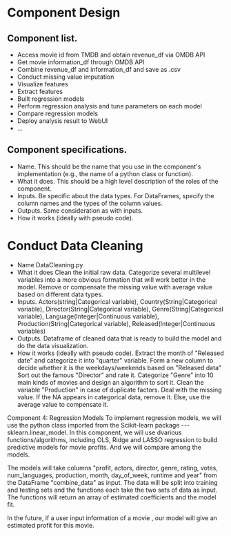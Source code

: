 # Component Design


## Component list. 
- Access movie id from TMDB and obtain revenue_df via OMDB API
- Get movie information_df through OMDB API
- Combine revenue_df and information_df and save as .csv
- Conduct missing value imputation
- Visualize features
- Extract features
- Built regression models
- Perform regression analysis and tune parameters on each model
- Compare regression models
- Deploy analysis result to WebUI
- ...

## Component specifications. 
- Name. This should be the name that you use in the component's implementation (e.g., the name of a python class or function).
- What it does. This should be a high level description of the roles of the component.
- Inputs. Be specific about the data types. For DataFrames, specify the column names and the types of the column values.
- Outputs. Same consideration as with inputs.
- How it works (ideally with pseudo code).

# Conduct Data Cleaning
- Name
  DataCleaning.py 
- What it does
  Clean the initial raw data. Categorize several multilevel variables into a more obvious formation that will work better in the model. Remove or compensate the missing value with average value based on different data types. 
- Inputs. 
  Actors(string|Categorical variable), Country(String|Categorical variable), Director(String|Categorical variable), Genre(String|Categorical variable), Language(Integer|Continuous variable), Production(String|Categorical variable), Released(Integer|Continuous variables)
- Outputs. 
  Dataframe of cleaned data that is ready to build the model and do the data visualization.
- How it works (ideally with pseudo code).
  Extract the month of "Released date" and categorize it into "quarter" variable.
  Form a new column to decide whether it is the weekdays/weekends based on "Released data"
  Sort out the famous "Director" and rate it. 
  Categorize "Genre" into 10 main kinds of movies and design an algorithm to sort it.
  Clean the variable "Production" in case of duplicate factors.
  Deal with the missing value. If the NA appears in categorical data, remove it. Else, use the average value to compensate it.

Component 4: Regression Models
To implement regression models, we will use the python class imported from the Scikit-learn package ---  sklearn.linear_model.
In this component, we will use dvarious functions/algorithms, including OLS, Ridge and LASSO regression to build predictive models for movie profits. And we will compare among the models. 

The models will take columns "profit, actors, director, genre, rating, votes, num_languages, production, month, day_of_week, runtime and year" from the DataFrame "combine_data" as input. The data will be split into training and testing sets and the functions each take the two sets of data as input. The functions will return an array of estimated coefficients and the model fit.

In the future, if a user input information of a movie , our model will give an estimated profit for this movie.

